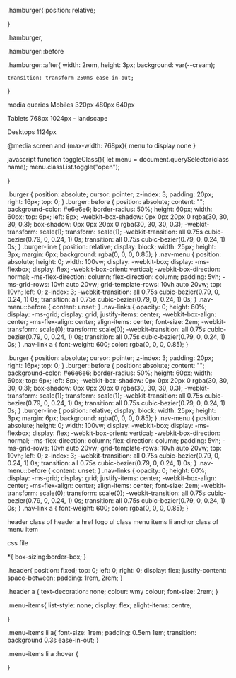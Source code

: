 .hamburger{
    position: relative;

}

.hamburger,

.hamburger::before

.hamburger::after{
    width: 2rem,
    height: 3px;
    background: var(--cream);

    transition: transform 250ms ease-in-out;
}

media queries
Mobiles
320px
480px
640px

Tablets
768px
1024px - landscape

Desktops
1124px


@media screen and (max-width: 768px){
    menu to display none
}

javascript
function toggleClass(){
    let menu = document.querySelector(class name);
    menu.classList.toggle("open");
    
}


 .burger {
    position: absolute;
    cursor: pointer;
    z-index: 3;
    padding: 20px;
    right: 16px;
    top: 0;
  }
  .burger::before {
    position: absolute;
    content: "";
    background-color: #e6e6e6;
    border-radius: 50%;
    height: 60px;
    width: 60px;
    top: 6px;
    left: 8px;
    -webkit-box-shadow: 0px 0px 20px 0 rgba(30, 30, 30, 0.3);
            box-shadow: 0px 0px 20px 0 rgba(30, 30, 30, 0.3);
    -webkit-transform: scale(1);
            transform: scale(1);
    -webkit-transition: all 0.75s cubic-bezier(0.79, 0, 0.24, 1) 0s;
    transition: all 0.75s cubic-bezier(0.79, 0, 0.24, 1) 0s;
  }
  .burger-line {
    position: relative;
    display: block;
    width: 25px;
    height: 3px;
    margin: 6px;
    background: rgba(0, 0, 0, 0.85);
  }
  .nav-menu {
    position: absolute;
    height: 0;
    width: 100vw;
    display: -webkit-box;
    display: -ms-flexbox;
    display: flex;
    -webkit-box-orient: vertical;
    -webkit-box-direction: normal;
        -ms-flex-direction: column;
            flex-direction: column;
    padding: 5vh;
    -ms-grid-rows: 10vh auto 20vw;
        grid-template-rows: 10vh auto 20vw;
    top: 10vh;
    left: 0;
    z-index: 3;
    -webkit-transition: all 0.75s cubic-bezier(0.79, 0, 0.24, 1) 0s;
    transition: all 0.75s cubic-bezier(0.79, 0, 0.24, 1) 0s;
  }
  .nav-menu::before {
    content: unset;
  }
  .nav-links {
    opacity: 0;
    height: 60%;
    display: -ms-grid;
    display: grid;
    justify-items: center;
    -webkit-box-align: center;
        -ms-flex-align: center;
            align-items: center;
    font-size: 2em;
    -webkit-transform: scale(0);
            transform: scale(0);
    -webkit-transition: all 0.75s cubic-bezier(0.79, 0, 0.24, 1) 0s;
    transition: all 0.75s cubic-bezier(0.79, 0, 0.24, 1) 0s;
  }
  .nav-link a {
    font-weight: 600;
    color: rgba(0, 0, 0, 0.85);
  }

   .burger {
    position: absolute;
    cursor: pointer;
    z-index: 3;
    padding: 20px;
    right: 16px;
    top: 0;
  }
  .burger::before {
    position: absolute;
    content: "";
    background-color: #e6e6e6;
    border-radius: 50%;
    height: 60px;
    width: 60px;
    top: 6px;
    left: 8px;
    -webkit-box-shadow: 0px 0px 20px 0 rgba(30, 30, 30, 0.3);
            box-shadow: 0px 0px 20px 0 rgba(30, 30, 30, 0.3);
    -webkit-transform: scale(1);
            transform: scale(1);
    -webkit-transition: all 0.75s cubic-bezier(0.79, 0, 0.24, 1) 0s;
    transition: all 0.75s cubic-bezier(0.79, 0, 0.24, 1) 0s;
  }
  .burger-line {
    position: relative;
    display: block;
    width: 25px;
    height: 3px;
    margin: 6px;
    background: rgba(0, 0, 0, 0.85);
  }
  .nav-menu {
    position: absolute;
    height: 0;
    width: 100vw;
    display: -webkit-box;
    display: -ms-flexbox;
    display: flex;
    -webkit-box-orient: vertical;
    -webkit-box-direction: normal;
        -ms-flex-direction: column;
            flex-direction: column;
    padding: 5vh;
    -ms-grid-rows: 10vh auto 20vw;
        grid-template-rows: 10vh auto 20vw;
    top: 10vh;
    left: 0;
    z-index: 3;
    -webkit-transition: all 0.75s cubic-bezier(0.79, 0, 0.24, 1) 0s;
    transition: all 0.75s cubic-bezier(0.79, 0, 0.24, 1) 0s;
  }
  .nav-menu::before {
    content: unset;
  }
  .nav-links {
    opacity: 0;
    height: 60%;
    display: -ms-grid;
    display: grid;
    justify-items: center;
    -webkit-box-align: center;
        -ms-flex-align: center;
            align-items: center;
    font-size: 2em;
    -webkit-transform: scale(0);
            transform: scale(0);
    -webkit-transition: all 0.75s cubic-bezier(0.79, 0, 0.24, 1) 0s;
    transition: all 0.75s cubic-bezier(0.79, 0, 0.24, 1) 0s;
  }
  .nav-link a {
    font-weight: 600;
    color: rgba(0, 0, 0, 0.85);
  }





  header class of header
  a href logo
  ul class menu items
  li anchor class of menu item

  css file

  *{
    box-sizing:border-box;
  }

  .header{
    position: fixed;
    top: 0;
    left: 0;
    right: 0;
    display: flex;
    justify-content: space-between;
    padding: 1rem, 2rem;
  }

  .header a {
    text-decoration: none;
    colour: wmy colour;
    font-size: 2rem;
  }

  .menu-items{
    list-style: none;
    display: flex;
    alight-items: centre;

  }

  .menu-items li a{
    font-size: 1rem;
    padding: 0.5em 1em;
    transition: background 0.3s ease-in-out;
  }

  .menu-items li a :hover {
  
  }

  
